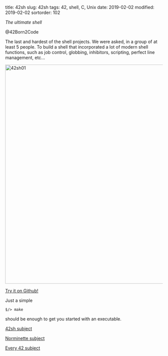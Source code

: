 title: 42sh
slug: 42sh
tags: 42, shell, C, Unix
date: 2019-02-02
modified: 2019-02-02
sortorder: 102

_The ultimate shell_

@42Born2Code


The last and hardest of the shell projects. We were asked, in a group of at least 5 people. To build a shell that incorporated a lot of modern shell functions, such as job control, globbing, inhibitors, scripting, perfect line management, etc...

<img src="/images/42sh01.png" alt="42sh01" width="700"/>

[Try it on Github!](https://github.com/abguimba/42-42sh)  




Just a simple

    $/> make

should be enough to get you started with an executable.


[42sh subject](PDFs/42-42sh.en.pdf)

[Norminette subject](https://github.com/Binary-Hackers/42_Subjects/blob/master/04_Norme/norme_2_0_1.pdf)

[Every 42 subject](https://github.com/agavrel/42_Subjects)

